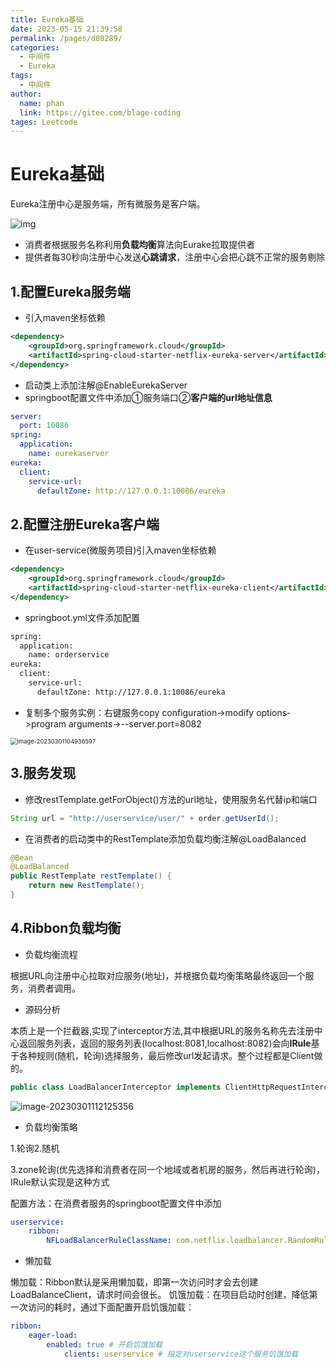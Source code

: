 ```yaml
---
title: Eureka基础
date: 2023-05-15 21:39:58
permalink: /pages/d80289/
categories: 
  - 中间件
  - Eureka
tags: 
  - 中间件
author: 
  name: phan
  link: https://gitee.com/blage-coding
tages: Leetcode
---
```

# Eureka基础

Eureka注册中心是服务端，所有微服务是客户端。

![img](https://cdn.staticaly.com/gh/blage-coding/picx-images-hosting@master/20230515/1677634373602-8006a6c1-db9c-4cd1-bee1-c41c9a2d9708[1].60kzjfp6c380.webp)

- 消费者根据服务名称利用**负载均衡**算法向Eurake拉取提供者
- 提供者每30秒向注册中心发送**心跳请求**，注册中心会把心跳不正常的服务剔除

## 1.配置Eureka服务端

- 引入maven坐标依赖

```xml
<dependency>
    <groupId>org.springframework.cloud</groupId>
    <artifactId>spring-cloud-starter-netflix-eureka-server</artifactId>
</dependency>
```

- 启动类上添加注解@EnableEurekaServer
- springboot配置文件中添加①服务端口②**客户端的url地址信息**

```yaml
server:
  port: 10086
spring:
  application:
    name: eurekaserver
eureka:
  client:
    service-url:
      defaultZone: http://127.0.0.1:10086/eureka
```

## 2.配置注册Eureka客户端

- 在user-service(微服务项目)引入maven坐标依赖

```xml
<dependency>
    <groupId>org.springframework.cloud</groupId>
    <artifactId>spring-cloud-starter-netflix-eureka-client</artifactId>
</dependency>
```

- springboot.yml文件添加配置

```xml
spring:
  application:
    name: orderservice
eureka:
  client:
    service-url:
      defaultZone: http://127.0.0.1:10086/eureka
```

- 复制多个服务实例：右键服务copy configuration->modify options->program arguments->--server.port=8082

<img src="https://cdn.staticaly.com/gh/blage-coding/picx-images-hosting@master/20230515/image-20230301104936597.3xd133vkbkw0.webp" alt="image-20230301104936597" style="zoom:67%;" />

## 3.服务发现

- 修改restTemplate.getForObject()方法的url地址，使用服务名代替ip和端口

```java
String url = "http://userservice/user/" + order.getUserId();
```

- 在消费者的启动类中的RestTemplate添加负载均衡注解@LoadBalanced

```java
@Bean
@LoadBalanced
public RestTemplate restTemplate() {
    return new RestTemplate();
}
```

## 4.Ribbon负载均衡

- 负载均衡流程

根据URL向注册中心拉取对应服务(地址)，并根据负载均衡策略最终返回一个服务，消费者调用。

- 源码分析

本质上是一个拦截器,实现了interceptor方法,其中根据URL的服务名称先去注册中心返回服务列表，返回的服务列表(localhost:8081,localhost:8082)会向**IRule**基于各种规则(随机，轮询)选择服务，最后修改url发起请求。整个过程都是Client做的。

```java
public class LoadBalancerInterceptor implements ClientHttpRequestInterceptor {}
```

![image-20230301112125356](https://cdn.staticaly.com/gh/blage-coding/picx-images-hosting@master/20230515/image-20230301112125356.3mw0ewpmtzi0.webp)

- 负载均衡策略

1.轮询2.随机

3.zone轮询(优先选择和消费者在同一个地域或者机房的服务，然后再进行轮询)，IRule默认实现是这种方式

配置方法：在消费者服务的springboot配置文件中添加

```yaml
userservice:
	ribbon:
		NFLoadBalancerRuleClassName: com.netflix.loadbalancer.RandomRule# 负载均衡规则 
```

- 懒加载

懒加载：Ribbon默认是采用懒加载，即第一次访问时才会去创建LoadBalanceClient，请求时间会很长。
饥饿加载：在项目启动时创建，降低第一次访问的耗时，通过下面配置开启饥饿加载：

```yaml
ribbon:
	eager-load:
		enabled: true # 开启饥饿加载
			clients: userservice # 指定对userservice这个服务饥饿加载
```